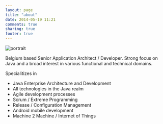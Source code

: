 ```yaml
---
layout: page
title: "about"
date: 2014-05-19 11:21
comments: true
sharing: true
footer: true
---
```



<img id="portrait" src="/images/face2.png" alt="portrait" />

Belgium based Senior Application Architect / Developer. Strong focus on Java and a broad interest in various functional and technical domains.

Specialitizes in

- Java Enterprise Architecture and Development
- All technologies in the Java realm 
- Agile development processes
- Scrum / Extreme Programming
- Release / Configuration Management
- Android mobile development
- Machine 2 Machine / Internet of Things